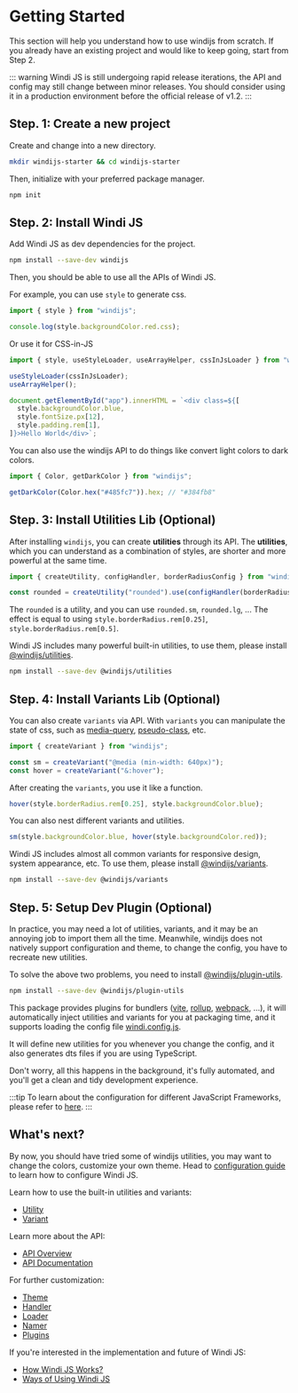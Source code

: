# Getting Started

This section will help you understand how to use windijs from scratch. If you already have an existing project and would like to keep going, start from Step 2.

::: warning
Windi JS is still undergoing rapid release iterations, the API and config may still change between minor releases. You should consider using it in a production environment before the official release of v1.2.
:::

## Step. 1: Create a new project

Create and change into a new directory.

```sh
mkdir windijs-starter && cd windijs-starter
```

Then, initialize with your preferred package manager.

```sh
npm init
```

## Step. 2: Install Windi JS

Add Windi JS as dev dependencies for the project.

```sh
npm install --save-dev windijs
```

Then, you should be able to use all the APIs of Windi JS.

For example, you can use `style` to generate css.

```js
import { style } from "windijs";

console.log(style.backgroundColor.red.css);
```

Or use it for CSS-in-JS

```js
import { style, useStyleLoader, useArrayHelper, cssInJsLoader } from "windijs";

useStyleLoader(cssInJsLoader);
useArrayHelper();

document.getElementById("app").innerHTML = `<div class=${[
  style.backgroundColor.blue,
  style.fontSize.px[12],
  style.padding.rem[1],
]}>Hello World</div>`;
```

You can also use the windijs API to do things like convert light colors to dark colors.

```js
import { Color, getDarkColor } from "windijs";

getDarkColor(Color.hex("#485fc7")).hex; // "#384fb8"
```

## Step. 3: Install Utilities Lib (Optional)

After installing `windijs`, you can create **utilities** through its API. The **utilities**, which you can understand as a combination of styles, are shorter and more powerful at the same time.

```js
import { createUtility, configHandler, borderRadiusConfig } from "windijs";

const rounded = createUtility("rounded").use(configHandler(borderRadiusConfig, "borderRadius")).init();
```

The `rounded` is a utility, and you can use `rounded.sm`, `rounded.lg`, ... The effect is equal to using `style.borderRadius.rem[0.25]`, `style.borderRadius.rem[0.5]`.

Windi JS includes many powerful built-in utilities, to use them, please install [@windijs/utilities](https://www.npmjs.com/package/@windijs/utilities).

```sh
npm install --save-dev @windijs/utilities
```

## Step. 4: Install Variants Lib (Optional)

You can also create `variants` via API. With `variants` you can manipulate the state of css, such as [media-query](https://developer.mozilla.org/en-US/docs/Web/CSS/Media_Queries), [pseudo-class](https://developer.mozilla.org/en-US/docs/Web/CSS/Pseudo-classes), etc.

```js
import { createVariant } from "windijs";

const sm = createVariant("@media (min-width: 640px)");
const hover = createVariant("&:hover");
```

After creating the `variants`, you use it like a function.

```js
hover(style.borderRadius.rem[0.25], style.backgroundColor.blue);
```

You can also nest different variants and utilities.

```js
sm(style.backgroundColor.blue, hover(style.backgroundColor.red));
```

Windi JS includes almost all common variants for responsive design, system appearance, etc. To use them, please install [@windijs/variants](https://www.npmjs.com/package/@windijs/variants).

```sh
npm install --save-dev @windijs/variants
```

## Step. 5: Setup Dev Plugin (Optional)

In practice, you may need a lot of utilities, variants, and it may be an annoying job to import them all the time. Meanwhile, windijs does not natively support configuration and theme, to change the config, you have to recreate new utilities.

To solve the above two problems, you need to install [@windijs/plugin-utils](https://www.npmjs.com/package/@windijs/plugin-utils).

```sh
npm install --save-dev @windijs/plugin-utils
```

This package provides plugins for bundlers ([vite](https://vitejs.dev/), [rollup](https://rollupjs.org/guide/en/), [webpack](https://webpack.js.org/), ...), it will automatically inject utilities and variants for you at packaging time, and it supports loading the config file [windi.config.js](http://localhost:5173/guide/configuration).

It will define new utilities for you whenever you change the config, and it also generates dts files if you are using TypeScript.

Don't worry, all this happens in the background, it's fully automated, and you'll get a clean and tidy development experience.

:::tip
To learn about the configuration for different JavaScript Frameworks, please refer to [here](http://localhost:5173/integrations/vite).
:::

## What's next?

By now, you should have tried some of windijs utilities, you may want to change the colors, customize your own theme. Head to [configuration guide](/guide/configuration) to learn how to configure Windi JS.

Learn how to use the built-in utilities and variants:

- [Utility](/customization/utility)
- [Variant](/customization/variant)

Learn more about the API:

- [API Overview](/integrations/api)
- <a href="/api.html" target="_blank">API Documentation</a>

For further customization:

- [Theme](/customization/theme)
- [Handler](/customization/handler)
- [Loader](/customization/loader)
- [Namer](/customization/namer)
- [Plugins](/customization/plugins)

If you're interested in the implementation and future of Windi JS:

- [How Windi JS Works?](/posts/how-windijs-works)
- [Ways of Using Windi JS](/posts/ways-of-using-windijs)

